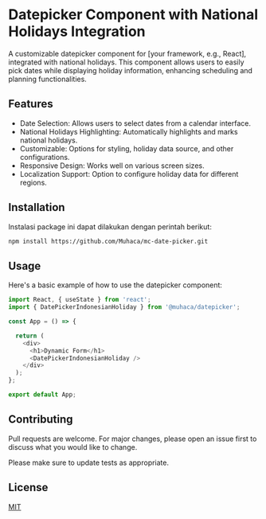 # Datepicker Component with National Holidays Integration

A customizable datepicker component for [your framework, e.g., React], integrated with national holidays. This component allows users to easily pick dates while displaying holiday information, enhancing scheduling and planning functionalities.

## Features
- Date Selection: Allows users to select dates from a calendar interface.
- National Holidays Highlighting: Automatically highlights and marks national holidays.
- Customizable: Options for styling, holiday data source, and other configurations.
- Responsive Design: Works well on various screen sizes.
- Localization Support: Option to configure holiday data for different regions.


## Installation
Instalasi package ini dapat dilakukan dengan perintah berikut:

```bash
npm install https://github.com/Muhaca/mc-date-picker.git
```

## Usage
Here's a basic example of how to use the datepicker component:

```javascript
import React, { useState } from 'react';
import { DatePickerIndonesianHoliday } from '@muhaca/datepicker';

const App = () => {

  return (
    <div>
      <h1>Dynamic Form</h1>
      <DatePickerIndonesianHoliday />
    </div>
  );
};

export default App;
```

## Contributing
Pull requests are welcome. For major changes, please open an issue first
to discuss what you would like to change.

Please make sure to update tests as appropriate.

## License

[MIT](https://choosealicense.com/licenses/mit/)